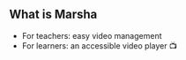 ## What is Marsha

- For teachers: easy video management
- For learners: an accessible video player 📺
